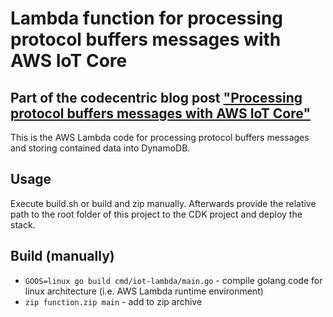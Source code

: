 # Lambda function for processing protocol buffers messages with AWS IoT Core

## Part of the codecentric blog post ["Processing protocol buffers messages with AWS IoT Core"](https://blog.codecentric.de/en/2020/07/processing-protobufs-with-iot-core)

This is the AWS Lambda code for processing protocol buffers messages and storing contained data into DynamoDB.

## Usage
Execute build.sh or build and zip manually. Afterwards provide the relative path to the root folder of this project to the CDK project and deploy the stack.

## Build (manually)
* `GOOS=linux go build cmd/iot-lambda/main.go` - compile golang code for linux architecture (i.e. AWS Lambda runtime environment)
* `zip function.zip main` - add to zip archive
